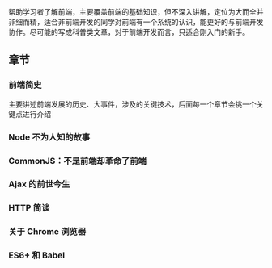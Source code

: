 帮助学习者了解前端，主要覆盖前端的基础知识，但不深入讲解，定位为大而全并非细而精，适合非前端开发的同学对前端有一个系统的认识，能更好的与前端开发协作。尽可能的写成科普类文章，对于前端开发而言，只适合刚入门的新手。

## 章节

### 前端简史

主要讲述前端发展的历史、大事件，涉及的关键技术，后面每一个章节会挑一个关键点进行介绍

### Node 不为人知的故事

### CommonJS：不是前端却革命了前端

### Ajax 的前世今生

### HTTP 简谈

### 关于 Chrome 浏览器

### ES6+ 和 Babel

